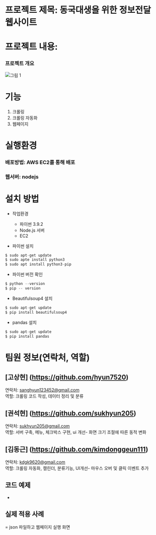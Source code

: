 # 프로젝트 제목: 동국대생을 위한 정보전달 웹사이트

# 프로젝트 내용:
### 프로젝트 개요
![그림 1](https://user-images.githubusercontent.com/101690336/173097715-4a85d96a-c3ea-4734-a859-136ec1f681de.png)
# 기능
1. 크롤링
2. 크롤링 자동화
3. 웹페이지

# 실행환경
### 배포방법: AWS EC2를 통해 배포
### 웹서버: nodejs

# 설치 방법
 * 작업환경
   * 파이썬 3.9.2
   * Node.js 서버
   * EC2

* 파이썬 설치
```c
$ sudo apt-get update
$ sudo apte install python3
$ sudo apt install python3-pip
```
* 파이썬 버전 확인
```c
$ python --version
$ pip -- version
```
* Beautifulsoup4 설치
```c
$ sudo apt-get update
$ pip install beautifulsoup4 
```
* pandas 설치
```c
$ sudo apt-get update
$ pip install pandas 
```
# 팀원 정보(연락처, 역할)
## [고상현] (https://github.com/hyun7520) 
연락처: sanghyun123452@gmail.com  
역할: 크롤링 코드 작성, 데이터 정리 및 분류

## [권석현] (https://github.com/sukhyun205)
연락처: sukhyun205@gmail.com  
역할: 서버 구축, 메뉴, 체크박스 구현, ui 개선- 화면 크기 조절에 따른 동적 변화

## [김동근] (https://github.com/kimdonggeun111)
연락처: kdgk9620@gmail.com  
역할: 크롤링 자동화, 캘린더, 분류기능, UI개선- 마우스 오버 및 클릭 이벤트 추가

## 코드 예제
- 
## 실제 적용 사례
= json 파일하고 웹페이지 실행 화면
